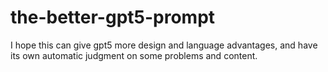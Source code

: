# the-better-gpt5-prompt
I hope this can give gpt5 more design and language advantages, and have its own automatic judgment on some problems and content.
